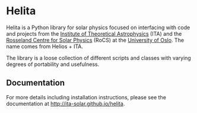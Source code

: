 # Helita

Helita is a Python library for solar physics focused on interfacing with code and projects from the [Institute of Theoretical Astrophysics](http://astro.uio.no) (ITA) and the [Rosseland Centre for Solar Physics](https://www.mn.uio.no/rocs/) (RoCS) at the [University of Oslo](https://www.uio.no). The name comes from Helios + ITA.

The library is a loose collection of different scripts and classes with varying degrees of portability and usefulness.

## Documentation

For more details including installation instructions, please see the documentation at http://ita-solar.github.io/helita.
